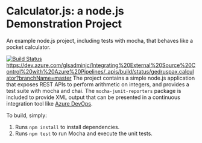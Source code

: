 Calculator.js: a node.js Demonstration Project
==============================================
An example node.js project, including tests with mocha, that behaves like
a pocket calculator.

[![Build Status](https://dev.azure.com/glsadminjc/Integrating%20External%20Source%20Control%20with%20Azure%20Pipelines/_apis/build/status/gedruspax.calculator?branchName=master)](https://dev.azure.com/glsadminjc/Integrating%20External%20Source%20Control%20with%20Azure%20Pipelines/_build/latest?definitionId=3&branchName=master)
https://dev.azure.com/glsadminjc/Integrating%20External%20Source%20Control%20with%20Azure%20Pipelines/_apis/build/status/gedruspax.calculator?branchName=master
The project contains a simple node.js application that exposes REST APIs
to perform arithmetic on integers, and provides a test suite with mocha
and chai.  The `mocha-junit-reporters` package is included to provide XML
output that can be presented in a continuous integration tool like
[Azure DevOps](https://azure.com/devops).

To build, simply:

1. Runs `npm install` to install dependencies.
2. Runs `npm test` to run Mocha and execute the unit tests.

